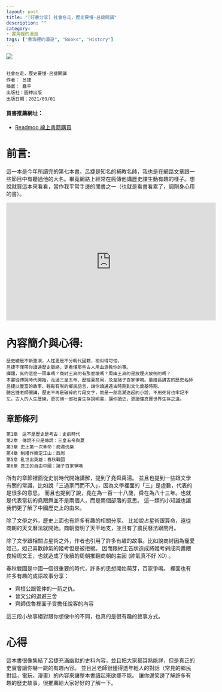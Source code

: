 ```yaml
---
layout: post
title: "[好書分享] 社會在走，歷史要懂-呂捷開講"
description: ""
category: 
- 書海裡的漫遊
tags: ["書海裡的漫遊", "Books", "History"]
---
```




<div><a href="http://moo.im/a/ajmnyH" title="社會在走，歷史要懂"><img src="https://cdn.readmoo.com/cover/po/vmlpurn_210x315.jpg?v=0"></a></div>



```

社會在走，歷史要懂-呂捷開講
作者： 呂捷  
插畫： 蠢羊  
出版社：圓神出版 
出版日期：2021/09/01 
```

#### 買書推薦網址：

- [Readmoo 線上書籍購買](http://moo.im/a/ajmnyH)

# 前言:

這一本是今年所讀完的第七本書。呂捷是知名的補教名師，我也是在網路文章跟一些節目中有聽過他的大名。畢竟網路上經常在瘋傳他講歷史課生動有趣的樣子。想說就買這本來看看，當作我平常手邊的閒書之一（也就是看書看累了，調劑身心用的書）。



<iframe width="560" height="315" src="https://www.youtube.com/embed/4BWPTXHDiSU" title="YouTube video player" frameborder="0" allow="accelerometer; autoplay; clipboard-write; encrypted-media; gyroscope; picture-in-picture" allowfullscreen></iframe>

# 內容簡介與心得:

```
歷史總是不斷重演，人性更是不分朝代國籍，相似得可怕，
呂捷不僅帶你讀通歷史脈絡，更看懂那些古人用血淚教你的事。
禪讓，真的這麼一回事嗎？商紂王真的有那麼壞嗎？周幽王真的是放煙火放倒的嗎？
本書從傳說時代開始，走過三皇五帝、歷經夏商周，及至諸子百家爭鳴。最擅長講古的歷史名師呂捷以豐富的故事、輕鬆有哏的鄉民語言，讓你讀通遠古時期到文化奠基時期。
聽呂捷老師開講，歷史不再是破碎的片段文字，而是一部高潮迭起的小說，不用死背也牢記不忘。古人的人生歷練，更彷彿一部社會生存說明書，讓你讀史，更讀懂真實世界生存之道。
```

## 章節條列

```
第1章　這不是歷史是考古：史前時代
第2章　傳說不只是傳說：三皇五帝與夏
第3章 史上第一次革命：商湯伐桀
第4章 制禮作樂定江山：西周
第5章 亂世出英雄：春秋戰國
第6章 真正的自由中國：諸子百家爭鳴
```

所有的章節裡面從史前時代開始講解，提到了堯舜禹湯。 並且也提到一些跟文學有關的常識，比如說「三過家門而不入」，因為文學裡面的「三」是虛數，代表的是很多的意思。 而且也提到了說，堯在為一百一十八歲，舜在為八十三年。也就是代表當初的堯跟舜並不是兩個人，而是兩個部落的意思。 這一類的小知識也讓我們更了解了中國歷史上的由來。

除了文學之外，歷史上面也有許多有趣的相關分享。 比如說占星術跟算命，遠從商朝的天文曆法就開始。商朝發明了天干地支，並且有了農民曆法跟閏月。

除了文學跟相關占星術之外，作者也引用了許多有趣的故事。比如說商紂因為寵愛妲己，妲己喜歡帥氣的姬考但是被拒絕。 因而跟紂王告狀造成將姬考剁成肉醬餵食給周文王，也就造成了後續的周朝推翻商朝的主因 (帥氣真不好 XD) 。

春秋戰國是中國一個很重要的時代，許多的思想開始萌芽，百家爭鳴。 裡面也有許多有趣的成語故事分享：

- 齊桓公跟管仲的一箭之仇。
- 晉文公的退避三舍
- 齊師伐魯裡面子貢擔任說客的內容

這三段小故事絕對跟你想像中的不同，也真的是很有趣的敘事方式。


# 心得

這本書很像集結了呂捷充滿幽默的史料內容，並且把大家都耳熟能詳，但是真正的史實會讓你嚇一跳的有趣內容。 並且呂老師很懂得透年輕人的對話（常見的鄉民對話，電玩，漫畫）的內容來讓整本書讀起來欲罷不能。 讓你邊笑邊了解許多有趣的歷史故事。很推薦給大家好好的了解一下。

